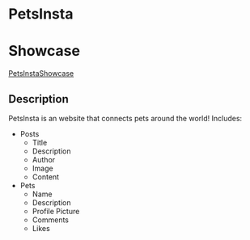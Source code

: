 # PetsInsta

# Showcase
[PetsInstaShowcase](https://github.com/DetectiveApple12/PetsInsta/blob/acc48c4515fdd5b5380df8bfee30c53969d3ea2c/assets/PetsInstaShowcase.mp4)

## Description
PetsInsta is an website that connects pets around the world!
Includes:
- Posts
  - Title
  - Description
  - Author
  - Image
  - Content
- Pets
  - Name
  - Description
  - Profile Picture
  - Comments
  - Likes
